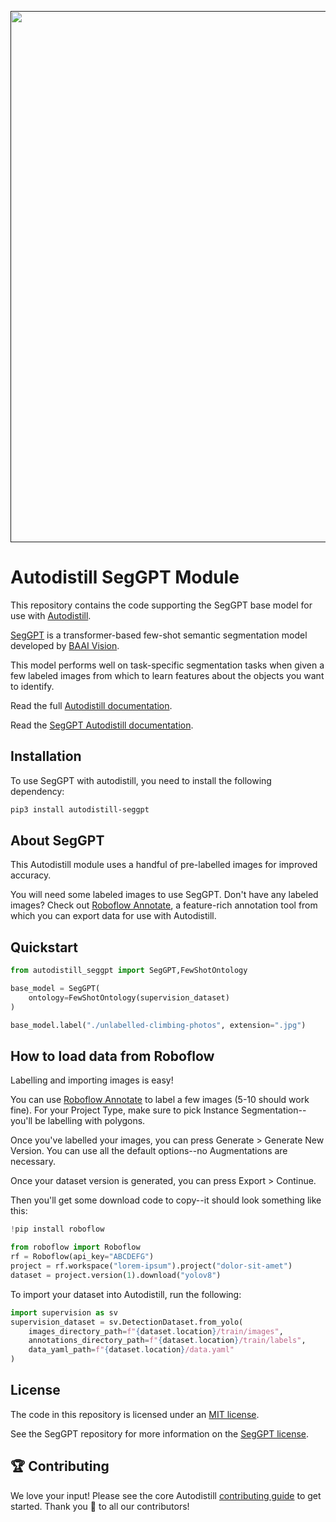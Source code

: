 <div align="center">
  <p>
    <a align="center" href="" target="_blank">
      <img
        width="850"
        src="https://media.roboflow.com/open-source/autodistill/autodistill-banner.png"
      >
    </a>
  </p>
</div>

# Autodistill SegGPT Module

This repository contains the code supporting the SegGPT base model for use with [Autodistill](https://github.com/autodistill/autodistill).

[SegGPT](https://github.com/baaivision/Painter/tree/main/SegGPT) is a transformer-based few-shot semantic segmentation model developed by [BAAI Vision](https://github.com/baaivision).

This model performs well on task-specific segmentation tasks when given a few labeled images from which to learn features about the objects you want to identify.

Read the full [Autodistill documentation](https://autodistill.github.io/autodistill/).

Read the [SegGPT Autodistill documentation](https://autodistill.github.io/autodistill/base_models/seggpt/).

## Installation

To use SegGPT with autodistill, you need to install the following dependency:


```bash
pip3 install autodistill-seggpt
```

## About SegGPT

This Autodistill module uses a handful of pre-labelled images for improved accuracy.

You will need some labeled images to use SegGPT. Don't have any labeled images? Check out [Roboflow Annotate](https://roboflow.com/annotate), a feature-rich annotation tool from which you can export data for use with Autodistill.

## Quickstart

```python
from autodistill_seggpt import SegGPT,FewShotOntology

base_model = SegGPT(
    ontology=FewShotOntology(supervision_dataset)
)

base_model.label("./unlabelled-climbing-photos", extension=".jpg")
```

## How to load data from Roboflow

Labelling and importing images is easy!

You can use [Roboflow Annotate](https://roboflow.com/annotate) to label a few images (5-10 should work fine). For your Project Type, make sure to pick Instance Segmentation--you'll be labelling with polygons.

Once you've labelled your images, you can press Generate > Generate New Version. You can use all the default options--no Augmentations are necessary.

Once your dataset version is generated, you can press Export > Continue.

Then you'll get some download code to copy--it should look something like this:

```python
!pip install roboflow

from roboflow import Roboflow
rf = Roboflow(api_key="ABCDEFG")
project = rf.workspace("lorem-ipsum").project("dolor-sit-amet")
dataset = project.version(1).download("yolov8")
```

To import your dataset into Autodistill, run the following:

```py
import supervision as sv
supervision_dataset = sv.DetectionDataset.from_yolo(
    images_directory_path=f"{dataset.location}/train/images",
    annotations_directory_path=f"{dataset.location}/train/labels",
    data_yaml_path=f"{dataset.location}/data.yaml"
)
```

## License

The code in this repository is licensed under an [MIT license](LICENSE).

See the SegGPT repository for more information on the [SegGPT license](https://github.com/baaivision/Painter/tree/main).

## 🏆 Contributing

We love your input! Please see the core Autodistill [contributing guide](https://github.com/autodistill/autodistill/blob/main/CONTRIBUTING.md) to get started. Thank you 🙏 to all our contributors!